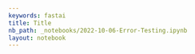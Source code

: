 ```yaml
---
keywords: fastai
title: Title
nb_path: _notebooks/2022-10-06-Error-Testing.ipynb
layout: notebook
---
```


<!--
#################################################
### THIS FILE WAS AUTOGENERATED! DO NOT EDIT! ###
#################################################
# file to edit: _notebooks/2022-10-06-Error-Testing.ipynb
-->

<div class="container" id="notebook-container">
        
</div>
 

